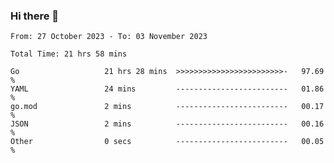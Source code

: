 ### Hi there 👋

<!--
**zhumeme/zhumeme** is a ✨ _special_ ✨ repository because its `README.md` (this file) appears on your GitHub profile.

Here are some ideas to get you started:

- 🔭 I’m currently working on ...
- 🌱 I’m currently learning ...
- 👯 I’m looking to collaborate on ...
- 🤔 I’m looking for help with ...
- 💬 Ask me about ...
- 📫 How to reach me: ...
- 😄 Pronouns: ...
- ⚡ Fun fact: ...
-->

<!--START_SECTION:waka-->

```all_time
From: 27 October 2023 - To: 03 November 2023

Total Time: 21 hrs 58 mins

Go                   21 hrs 28 mins  >>>>>>>>>>>>>>>>>>>>>>>>-   97.69 %
YAML                 24 mins         -------------------------   01.86 %
go.mod               2 mins          -------------------------   00.17 %
JSON                 2 mins          -------------------------   00.16 %
Other                0 secs          -------------------------   00.05 %
```

<!--END_SECTION:waka-->
